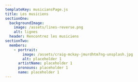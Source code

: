 ```yaml
---
templateKey: musiciansPage.js
title: Les musiciens
sectionOne:
  backgroundImage:
    image: /assets/lines-reverse.png
    alt: lignes
  header: Rencontrez les musiciens
sectionTwo:
  members:
    - portrait:
        image: /assets/craig-mckay-jmurdhtm7ng-unsplash.jpg
        alt: placeholder 1
      artistName: placeholder 1
      pronouns: placeholder 1
      name: placeholder 1
---
```

